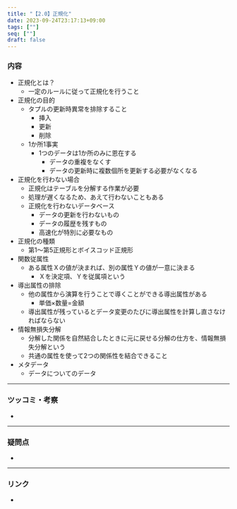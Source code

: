 ```yaml
---
title: "【2.0】正規化"
date: 2023-09-24T23:17:13+09:00
tags: [""]
seq: [""]
draft: false
---
```


### 内容
- 正規化とは？
  - 一定のルールに従って正規化を行うこと
- 正規化の目的
  - タプルの更新時異常を排除すること
    - 挿入
    - 更新
    - 削除
  - 1か所1事実
    - 1つのデータは1か所のみに恩在する
      - データの重複をなくす
      - データの更新時に複数個所を更新する必要がなくなる
- 正規化を行わない場合
  - 正規化はテーブルを分解する作業が必要
  - 処理が遅くなるため、あえて行わないこともある
  - 正規化を行わないデータベース
    - データの更新を行わないもの
    - データの履歴を残すもの
    - 高速化が特別に必要なもの
- 正規化の種類
  - 第1～第5正規形とボイスコッド正規形
- 関数従属性
  - ある属性Ｘの値が決まれば、別の属性Ｙの値が一意に決まる
    - Ｘを決定項、Ｙを従属項という
- 導出属性の排除
  - 他の属性から演算を行うことで導くことができる導出属性がある
    - 単価×数量=金額
  - 導出属性が残っているとデータ変更のたびに導出属性を計算し直さなければならない
- 情報無損失分解
  - 分解した関係を自然結合したときに元に戻せる分解の仕方を、情報無損失分解という
  - 共通の属性を使って2つの関係性を結合できること
- メタデータ
  - データについてのデータ

---
### ツッコミ・考察
- 

---
### 疑問点
- 


---
### リンク
- 
